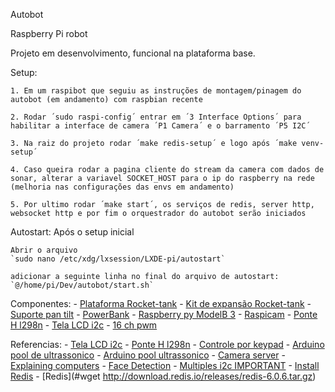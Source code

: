 Autobot

Raspberry Pi robot

Projeto em desenvolvimento, funcional na plataforma base. 

Setup:

    1. Em um raspibot que seguiu as instruções de montagem/pinagem do autobot (em andamento) com raspbian recente

    2. Rodar ´sudo raspi-config´ entrar em ´3 Interface Options´ para habilitar a interface de camera ´P1 Camera´ e o barramento ´P5 I2C´

    3. Na raiz do projeto rodar ´make redis-setup´ e logo após ´make venv-setup´

    4. Caso queira rodar a pagina cliente do stream da camera com dados de sonar, alterar a variavel SOCKET_HOST para o ip do raspberry na rede (melhoria nas configurações das envs em andamento)

    5. Por ultimo rodar ´make start´, os serviços de redis, server http, websocket http e por fim o orquestrador do autobot serão iniciados


Autostart:
    Após o setup inicial

    Abrir o arquivo 
    `sudo nano /etc/xdg/lxsession/LXDE-pi/autostart`

    adicionar a seguinte linha no final do arquivo de autostart:
    `@/home/pi/Dev/autobot/start.sh`

Componentes:
    - [Plataforma Rocket-tank](https://www.robocore.net/robotica-robocore/plataforma-robotica-rocket-tank)
    - [Kit de expansão Rocket-tank](https://www.robocore.net/item-mecanico/kit-de-expansao-rocket-tank)
    - [Suporte pan tilt](https://lista.mercadolivre.com.br/suporte-pan-tilt-arduino)
    - [PowerBank](https://lista.mercadolivre.com.br/power-bank-inova)
    - [Raspberry py ModelB 3](https://lista.mercadolivre.com.br/raspberry-py-modelb-3)
    - [Raspicam](https://www.robocore.net/acessorios-raspberry-pi/camera-para-raspberry-pi-rev-1-3)
    - [Ponte H l298n](https://lista.mercadolivre.com.br/raspiberry-cam)
    - [Tela LCD i2c](https://lista.mercadolivre.com.br/tela-lcd-l2c)
    - [16 ch pwm](https://lista.mercadolivre.com.br/16-ch-pwm)

Referencias:
    - [Tela LCD i2c](https://github.com/the-raspberry-pi-guy/lcd)
    - [Ponte H l298n](https://sharad-rawat.medium.com/interfacing-l298n-h-bridge-motor-driver-with-raspberry-pi-7fd5cb3fa8e3)
    - [Controle por keypad](https://www.explainingcomputers.com/rasp_pi_robotics.html)
    - [Arduino pool de ultrassonico](https://www.arduinoecia.com.br/comunicacao-arduino-raspberry-pi-usando-i2c/)
    - [Arduino pool ultrassonico](https://imasters.com.br/back-end/arduino-e-raspberry-pi-trabalhando-juntos-parte-2-agora-com-i2c)
    - [Camera server](https://www.filipeflop.com/blog/streaming-com-raspberry-pi/)
    - [Explaining computers](https://www.explainingcomputers.com/pi_devastator_videos.html)
    - [Face Detection](https://learn.pimoroni.com/tutorial/electromechanical/building-a-pan-tilt-face-tracker)
    - [Multiples i2c IMPORTANT](https://medium.com/cemac/creating-multiple-i2c-ports-on-a-raspberry-pi-e31ce72a3eb2)
    - [Install Redis](https://amalgjose.com/2020/08/11/how-to-install-redis-in-raspberry-pi/)
    - [Redis](#wget http://download.redis.io/releases/redis-6.0.6.tar.gz)
